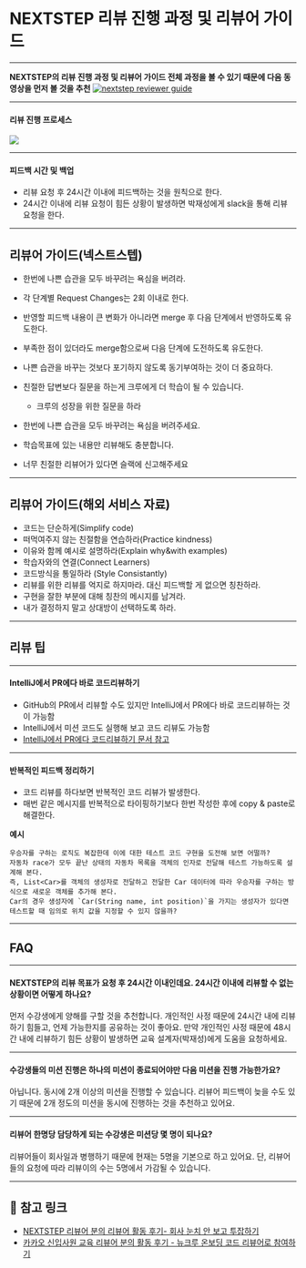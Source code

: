 # NEXTSTEP 리뷰 진행 과정 및 리뷰어 가이드

---
**NEXTSTEP의 리뷰 진행 과정 및 리뷰어 가이드 전체 과정을 볼 수 있기 때문에 다음 동영상을 먼저 볼 것을 추천**
[![nextstep reviewer guide](https://i.vimeocdn.com/video/888298524-46d5488b36c5da6b3e205b316413936594466e95ee39f799950400aed7ace081-d?mw=1900&mh=1069)](https://vimeo.com/414995264/7299672b47)

---
#### 리뷰 진행 프로세스
![](./review_process.png)

---
#### 피드백 시간 및 백업
- 리뷰 요청 후 24시간 이내에 피드백하는 것을 원칙으로 한다.
- 24시간 이내에 리뷰 요청이 힘든 상황이 발생하면 박재성에게 slack을 통해 리뷰 요청을 한다.

---
## 리뷰어 가이드(넥스트스텝)
- 한번에 나쁜 습관을 모두 바꾸려는 욕심을 버려라.
- 각 단계별 Request Changes는 2회 이내로 한다.
- 반영할 피드백 내용이 큰 변화가 아니라면 merge 후 다음 단계에서 반영하도록 유도한다.
- 부족한 점이 있더라도 merge함으로써 다음 단계에 도전하도록 유도한다.
- 나쁜 습관을 바꾸는 것보다 포기하지 않도록 동기부여하는 것이 더 중요하다.

- 친절한 답변보다 질문을 하는게 크루에게 더 학습이 될 수 있습니다.
  - 크루의 성장을 위한 질문을 하라
- 한번에 나쁜 습관을 모두 바꾸려는 욕심을 버려주세요.
- 학습목표에 있는 내용만 리뷰해도 충분합니다.
- 너무 친절한 리뷰어가 있다면 슬랙에 신고해주세요

---
## 리뷰어 가이드(해외 서비스 자료)
- 코드는 단순하게(Simplify code)
- 떠먹여주지 않는 친절함을 연습하라(Practice kindness)
- 이유와 함께 예시로 설명하라(Explain why&with examples)
- 학습자와의 연결(Connect Learners)
- 코드방식을 통일하라 (Style Consistantly)
- 리뷰를 위한 리뷰를 억지로 하지마라. 대신 피드백할 게 없으면 칭찬하라.
- 구현을 잘한 부분에 대해 칭찬의 메시지를 남겨라.
- 내가 결정하지 말고 상대방이 선택하도록 하라.

---
## 리뷰 팁

---
#### IntelliJ에서 PR에다 바로 코드리뷰하기
- GitHub의 PR에서 리뷰할 수도 있지만 IntelliJ에서 PR에다 바로 코드리뷰하는 것이 가능함
- IntelliJ에서 미션 코드도 실행해 보고 코드 리뷰도 가능함
- [IntelliJ에서 PR에다 코드리뷰하기 문서 참고](https://blog.jetbrains.com/idea/2020/05/intellij-idea-2020-2-early-access-program-is-starting)

---
#### 반복적인 피드백 정리하기
- 코드 리뷰를 하다보면 반복적인 코드 리뷰가 발생한다. 
- 매번 같은 메시지를 반복적으로 타이핑하기보다 한번 작성한 후에 copy & paste로 해결한다.

**예시**
```
우승자를 구하는 로직도 복잡한데 이에 대한 테스트 코드 구현을 도전해 보면 어떨까?
자동차 race가 모두 끝난 상태의 자동차 목록을 객체의 인자로 전달해 테스트 가능하도록 설계해 본다.
즉, List<Car>를 객체의 생성자로 전달하고 전달한 Car 데이터에 따라 우승자를 구하는 방식으로 새로운 객체를 추가해 본다.
Car의 경우 생성자에 `Car(String name, int position)`을 가지는 생성자가 있다면 테스트할 때 임의로 위치 값을 지정할 수 있지 않을까?
```

---
## FAQ

---
#### NEXTSTEP의 리뷰 목표가 요청 후 24시간 이내인데요. 24시간 이내에 리뷰할 수 없는 상황이면 어떻게 하나요?
먼저 수강생에게 양해를 구할 것을 추천합니다.
개인적인 사정 때문에 24시간 내에 리뷰하기 힘들고, 언제 가능한지를 공유하는 것이 좋아요.
만약 개인적인 사정 때문에 48시간 내에 리뷰하기 힘든 상황이 발생하면 교육 설계자(박재성)에게 도움을 요청하세요.

---
#### 수강생들의 미션 진행은 하나의 미션이 종료되어야만 다음 미션을 진행 가능한가요?
아닙니다.
동시에 2개 이상의 미션을 진행할 수 있습니다.
리뷰어 피드백이 늦을 수도 있기 때문에 2개 정도의 미션을 동시에 진행하는 것을 추천하고 있어요.

---
#### 리뷰어 한명당 담당하게 되는 수강생은 미션당 몇 명이 되나요?
리뷰어들이 회사일과 병행하기 때문에 현재는 5명을 기본으로 하고 있어요.
단, 리뷰어들의 요청에 따라 리뷰이의 수는 5명에서 가감될 수 있습니다.

---
## 🔗 참고 링크
- [NEXTSTEP 리뷰어 분의 리뷰어 활동 후기- 회사 눈치 안 보고 투잡하기](https://woowabros.github.io/woowabros/2019/08/22/code-reviewer.html)
- [카카오 신입사원 교육 리뷰어 분의 활동 후기 - 뉴크루 온보딩 코드 리뷰어로 참여하기](https://tech.kakao.com/2021/04/08/welcome-new-krew3)
